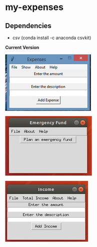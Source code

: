 # my-expenses


## Dependencies

 <ul>
  <li> csv (conda install -c anaconda csvkit) </li>
</ul>


**Current Version**

<p><img src ="Expenses.png" title = "Expenses Version"/> </p>
<p><img src ="em fund.png" title = "em fund Version"/> </p>
<p><img src ="income.png" title = "income Version"/> </p>
